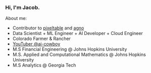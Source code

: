### Hi, I'm Jacob.

About me:
  - Contributor to [pixeltable](https://www.pixeltable.com) and [agno](https://www.agno.com)
  - Data Scientist + ML Engineer + AI Developer + Cloud Engineer 
  - Colorado Farmer & Rancher 
  - [YouTuber @ai-cowboy ](https://www.youtube.com/@ai-cowboy/videos)
  - M.S Financial Engineering @ Johns Hopkins University
  - M.S. Applied and Computational Mathematics @ Johns Hopkins University
  - M.S Analytics @ Georgia Tech 

